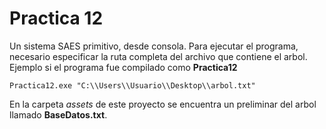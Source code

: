 # Practica 12
Un sistema SAES primitivo, desde consola.
Para ejecutar el programa, necesario especificar la ruta completa del archivo que contiene el arbol. Ejemplo si el
programa fue compilado como **Practica12**
```commandline
Practica12.exe "C:\\Users\\Usuario\\Desktop\\arbol.txt"
```
En la carpeta _assets_ de este proyecto se encuentra un preliminar del arbol llamado **BaseDatos.txt**.